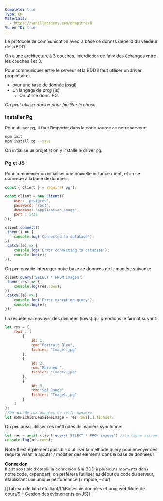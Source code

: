 ```yaml
---
Complété: true
Type: CM
Materials:
  - https://vanillacademy.com/chapitre/8
Vu en TD: true
---
```

Le protocole de communication avec la base de donnés dépend du vendeur de la BDD

[](https://www.notion.soundefined)

On a une architecture à 3 couches, interdiction de faire des échanges entre les couches 1 et 3.

Pour communiquer entre le serveur et la BDD il faut utiliser un driver propriétaire:

- pour une base de donnée (psql)
- Un langage de prog (js)
    - On utilise donc: PG.

_On peut utiliser docker pour faciliter la chose_

  

### Installer Pg

Pour utiliser pg, il faut l’importer dans le code source de notre serveur:

```Bash
npm init
npm install pg --save
```

On initialise un projet et on y installe le driver pg.

  

### Pg et JS

Pour commencer on initialiser une nouvelle instance client, et on se connecte à la base de données.

```JavaScript
const { Client } = require('pg');

const client = new Client({
    user: 'postgres', 
    password: 'root', 
    database: 'application_image',
    port : 5432 
});

client.connect()
.then(() => {
    console.log('Connected to database');
})
.catch((e) => {
    console.log('Error connecting to database');
    console.log(e);
}); 
```

  

On peu ensuite interroger notre base de données de la manière suivante:

```JavaScript
client.query('SELECT * FROM images')
.then((res) => {
    console.log(res.rows);
})
.catch((e) => {
    console.log('Error executing query');
    console.log(e);
}); 
```

  

La requête va renvoyer des données (rows) qui prendrons le format suivant:

```JavaScript
let res = {
    rows : [
        {
            id: 1,
            nom:"Portrait Bleu",
            fichier: "Image1.jpg"
        },
        {
            id: 2,
            nom:"Marcheur",
            fichier: "Image2.jpg"
        },
        {
            id: 3,
            nom:"Sol Rouge",
            fichier: "Image3.jpg"
        }
    ]
};
//On accède aux données de cette manière:
let nomFichierDeuxiemeImage = res.rows[1].fichier;
```

  

On peu aussi utiliser ces méthodes de manière synchrone:

```JavaScript
let res = await client.query('SELECT * FROM images') //La ligne suivante sera exécutée après la fin de l'exécution de la requête
console.log(res.rows);
```

Note: Il est également possible d’utiliser la méthode query pour envoyer des requête visant à ajouter / modifier des éléments dans la base de données !

  

**Connexion**  
Il est possible d’établir la connexion à la BDD à plusieurs moments dans notre code, cependant, on préfèrera l’utiliser au début du code du serveur, établissant une unique performance (+ rapide, - sûr)  

  

[[Tableau de bord étudiant/L1/Bases de données et prog web/Note de cours/9 - Gestion des évènements en JS]]